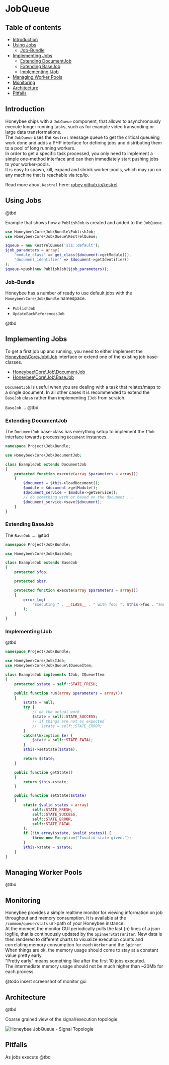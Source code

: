 # JobQueue

## Table of contents

- [Introduction](#introduction)
- [Using Jobs](#using-jobs)
    - [Job-Bundle](#job-bundle)
- [Implementing Jobs](#implementing-jobs)
    - [Extending DocumentJob](#extending-documentjob)
    - [Extending BaseJob](#extending-basejob)
    - [Implementing IJob](#implementing-ijob)
- [Managing Worker Pools](#managing-worker-pools)
- [Monitoring](#monitoring)
- [Architecture](#architecture)
- [Pitfalls](#pitfalls)

## Introduction

Honeybee ships with a `JobQueue` component, 
that allows to asynchronously execute longer running tasks, 
such as for example video transcoding or large data transformations.  
The `JobQueue` uses the `Kestrel` message queue to get the critical queueing work done 
and adds a PHP interface for defining jobs and distributing them to a pool of long running workers.  
In order to get a specific task processed, you only need to implement a simple one-method interface 
and can then immediately start pushing jobs to your worker-pools.  
It is easy to spawn, kill, expand and shrink worker-pools, which may run on any machine that is reachable via tcp/ip. 

Read more about `Kestrel` here:
[robey.github.io/kestrel](http://robey.github.io/kestrel/ "Kestrel - Distributed Message Queue")  

## Using Jobs

@tbd

Example that shows how a `PublishJob` is created and added to the `JobQueue`. 

```php
use Honeybee\Core\Job\Bundle\PublishJob;
use Honeybee\Core\Job\Queue\KestrelQueue;

$queue = new KestrelQueue('sl1::default');
$job_parameters = array(
    'module_class' => get_class($document->getModule()),
    'document_identifier' => $document->getIdentifier()
);
$queue->push(new PublishJob($job_parameters));
```

### Job-Bundle

Honeybee has a number of ready to use default jobs with the `Honeybee\Core\Job\Bundle` namespace. 

* `PublishJob`
* `UpdateBackReferencesJob`

@tbd

## Implementing Jobs

To get a first job up and running, you need to either implement the 
[Honeybee\Core\Job\IJob](https://github.com/berlinonline/honeybee/blob/master/app/lib/Honeybee/Core/Job/IJob.php "Honeybee Job-Interface") 
interface or extend one of the existing job base-classes. 

- [Honeybee\Core\Job\DocumentJob](https://github.com/berlinonline/honeybee/blob/master/app/lib/Honeybee/Core/Job/DocumentJob.php "DocumentJob source") 
- [Honeybee\Core\Job\BaseJob](https://github.com/berlinonline/honeybee/blob/master/app/lib/Honeybee/Core/Job/BaseJob.php "BaseJob source") 

`DocumentJob` is useful when you are dealing with a task that relates/maps to a single document. 
In all other cases it is recommended to extend the `BaseJob` class rather than implementing `IJob` from scratch. 

`BaseJob` ... @tbd

### Extending DocumentJob

The `DocumentJob` base-class has everything setup to implement the `IJob` interface towards processing `Document` instances. 

```php
namespace Project\Job\Bundle;

use Honeybee\Core\Job\DocumentJob;

class ExampleJob extends DocumentJob
{
    protected function execute(array $parameters = array())
    {
        $document = $this->loadDocument();
        $module = $document->getModule();
        $document_service = $module->getService();
        // do something with or based on the document ...
        $document_service->save($document);
    }
}
```

### Extending BaseJob

The `BaseJob` .... @tbd

```php
namespace Project\Job\Bundle;

use Honeybee\Core\Job\BaseJob;

class ExampleJob extends BaseJob
{
    protected $foo;

    protected $bar;

    protected function execute(array $parameters = array())
    {
        error_log(
            "Executing " . __CLASS__ . " with foo: ". $this->foo . "and bar: " . $this->bar
        );
    }
}
```

### Implementing IJob

@tbd

```php
namespace Project\Job\Bundle;

use Honeybee\Core\Job\IJob;
use Honeybee\Core\Job\Queue\IQueueItem;

class ExampleJob implements IJob, IQueueItem
{
    protected $state = self::STATE_FRESH;

    public function run(array $parameters = array())
    {
        $state = null;
        try {
            // do the actual work
            $state = self::STATE_SUCCESS;
            // if things are not as expected
            //  $state = self::STATE_ERROR;
        }
        catch(\Exception $e) {
            $state = self::STATE_FATAL;
        }
        $this->setState($state);

        return $state;
    }

    public function getState()
    {
        return $this->state;
    }

    public function setState($state)
    {
        static $valid_states = array(
            self::STATE_FRESH,
            self::STATE_SUCCESS,
            self::STATE_ERROR,
            self::STATE_FATAL
        );
        if (!in_array($state, $valid_states)) {
            throw new Exception("Invalid state given.");
        }
        $this->state = $state;
    }
}
```

## Managing Worker Pools

@tbd

## Monitoring

Honeybee provides a simple realtime monitor for viewing information on job throughput and memory consumption. 
It is available at the `/common/queue/stats` url-path of your Honeybee instance.  
At the moment the monitor GUI periodically pulls the last {n} lines of a json logfile, 
that is continuously updated by the `SpinnerStatsWriter`. 
New data is then rendered to different charts to visualize execution counts 
and correlating memory consumption for each `Worker` and the `Spinner`.  
When things are ok, the memory usage should come to stay at a constant value pretty early.  
"Pretty early" means something like after the first 10 jobs executed.  
The intermediate memory usage should not be much higher than ~20Mb for each process. 

@todo insert screenshot of monitor gui

## Architecture

@tbd

Coarse grained view of the signal/execution topologie:

![Honeybee JobQueue - Signal Topologie](jobqueue_signal_topologie.png)

## Pitfalls

As jobs execute
@tbd

